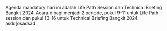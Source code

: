 Agenda mandatory hari ini adalah Life Path Session dan Technical Briefing Bangkit 2024. Acara dibagi menjadi 2 periode, pukul 9-11 untuk Life Path session dan pukul 13-16 untuk Technical Briefing Bangkit 2024. 
asdo[osadsad

